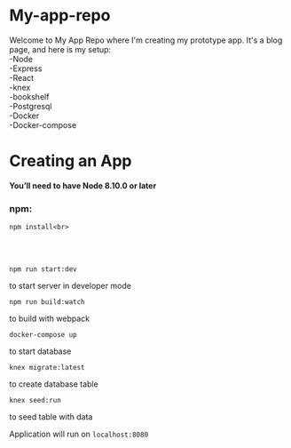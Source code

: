 # My-app-repo

Welcome to My App Repo where I'm creating my prototype app.
It's a blog page, and here is my setup:<br>
  -Node<br>
  -Express<br>
  -React<br>
  -knex<br>
  -bookshelf<br>
  -Postgresql<br>
  -Docker<br>
  -Docker-compose<br>
  
  
# Creating an App
<strong> You’ll need to have Node 8.10.0 or later</strong> <br>
  
### npm:
  
``` 
npm install<br> 
```
 <br></br>
```
npm run start:dev
```
to start server in developer mode

```
npm run build:watch
```
to build with webpack

 
```
docker-compose up
```
 
to start database

 
``` 
knex migrate:latest
```
to create database table

 ```
 knex seed:run
 ```
 to seed table with data
 

Application will run on `localhost:8080`
